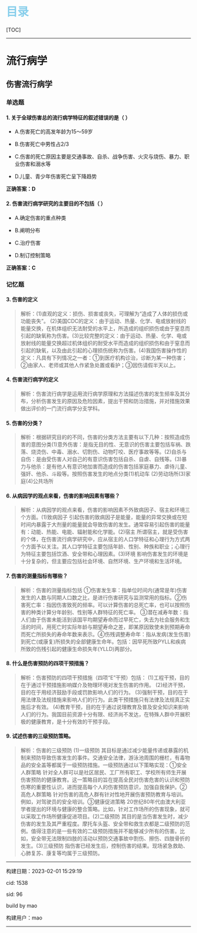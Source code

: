 
<h1 style="font-size:2.2em;color:skyblue;text-align:left">目录</h1>

[TOC]

---






























# 流行病学

## 伤害流行病学

### 单选题

#### 1. 关于全球伤害总的流行病学特征的叙述错误的是（  ）

* A.伤害死亡的高发年龄为15～59岁

* B.伤害死亡中男性占2/3

* C.伤害的死亡原因主要是交通事故、自杀、战争伤害、火灾与烧伤、暴力、职业伤害和溺水等

* D.儿童、青少年伤害死亡呈下降趋势

**正确答案：D**







#### 2. 伤害流行病学研究的主要目的不包括（  ）

* A.确定伤害的重点种类

* B.阐明分布

* C.治疗伤害

* D.制订控制策略

**正确答案：C**











### 记忆题

#### 3. 伤害的定义

> 解析：(1)直观的定义：损伤、损害或丧失，可理解为“造成了人体的损伤或功能丧失”。 (2)美国CDC的定义：由于运动、热量、化学、电或放射线的能量交换，在机体组织无法耐受的水平上，所造成的组织损伤或由于窒息而引起的缺氧称为伤害。(3)比较完整的定义：由于运动、热量、化学、电或放射线的能量交换超过机体组织的耐受水平而造成的组织损伤和由于窒息而引起的缺氧，以及由此引起的心理损伤统称为伤害。(4)我国伤害操作性的定义：凡具有下列情况之一者：①到医疗机构诊治，诊断为某一种伤害；②由家人、老师或其他人作紧急处置或看护；③因伤请假半天以上。







#### 4. 伤害流行病学的定义

> 解析：伤害流行病学是运用流行病学原理和方法描述伤害的发生频率及其分布，分析伤害发生的原因及危险因素，提出干预和防治措施，并对措施效果做出评价的一门流行病学分支学科。







#### 5. 伤害的分类？

> 解析：根据研究目的的不同，伤害的分类方法主要有以下几种：按照造成伤害的意图分类(1)意外伤害：是指无目的性、无意识的伤害主要包括车祸、跌落、烧烫伤、中毒、溺水、切割伤、动物叮咬、医疗事故等等。(2)自杀与自伤：是由受伤害人对自己的有意识伤害包括自杀、自虐、自残等。(3)暴力与他杀：是有他人有意识地加害而造成的伤害包括家庭暴力、虐待儿童、强奸、他杀、斗殴等。按照伤害发生的地点分类(1)机动车 (2)劳动场所(3)家庭(4)公共场所







#### 6. 从病因学的观点来看，伤害的影响因素有哪些？

> 解析：从病因学的观点来看，伤害的影响因素不外致病因子、宿主和环境三个方面。(1)致病因子  引起伤害的致病因子是能量，能量的异常交换或在短时间内暴露于大剂量的能量就会导致伤害的发生。通常容易引起伤害的能量有：动能、热能、电能、辐射能和化学能。(2)宿主  所谓宿主，就是受伤害的个体，在伤害流行病学研究中，应从宿主的人口学特征和心理行为方式两个方面予以关注。其人口学特征主要包括年龄、性别、种族和职业；心理行为特征主要包括饮酒、安全带和心理因素。(3)环境  影响伤害发生的环境是十分复杂的，但主要应包括社会环境、自然环境、生产环境和生活环境。 







#### 7. 伤害的测量指标有哪些？

> 解析：伤害的测量指标包括    ①伤害发生率：指单位时间内(通常是年)伤害发生的人数与同期人口数之比，是进行伤害研究与监测常用的指标。②伤害死亡率：指因伤害致死的频率。可以计算伤害的总死亡率，也可以按照伤害的种类计算分年龄别、性别等人群特征的死亡率。     ③潜在减寿年数：指人们由于伤害未能活到该国平均期望寿命而过早死亡，失去为社会服务和生活的时间，用死亡时实际年龄与期望寿命之差，即某原因致使未到预期寿命而死亡所损失的寿命年数来表示。④伤残调整寿命年：指从发病(发生伤害)到死亡(或康复)所损失的全部健康生命年。包括：因早死所致PYLL和疾病所致的伤残引起的健康生命损失年(YLLD)两部分。







#### 8. 什么是伤害预防的四项干预措施？

> 解析：伤害预防的四项干预措施（四项“E”干预）包括：    (1)工程干预，目的在于通过干预措施影响媒介及物理环境对发生伤害的作用。    (2)经济干预，目的在于用经济鼓励手段或罚款影响人们的行为。    (3)强制干预，目的在于用法律及法规措施来影响人们的行为。此类干预措施只有法律及法规真正实施后才有效。    (4)教育干预，目的在于通过说理教育及普及安全知识来影响人们的行为。我国目前资源十分有限、经济尚不发达，在特殊人群中开展积极的健康教育，是十分有效的干预手段。







#### 9. 试述伤害的三级预防策略。

> 解析：伤害的三级预防    (1)一级预防  其目标是通过减少能量传递或暴露的机制来预防导致伤害发生的事件。交通安全法律，游泳池周围的栅栏，有毒物品的安全盖等都属于一级预防措施。一级预防通过以下策略实现：①安全人群策略  针对全人群可以是社区居民、工厂所有职工、学校所有师生开展伤害预防的健康教育。这一策略目的旨在提高全民对伤害危害的认识和预防伤寒的重要性认识，进而提高每个人的伤害预防意识，加强自我保护。②高危人群策略  针对伤害的高危人群有针对性地开展伤害预防教育与培训。例如，对驾驶员的安全培训。③健康促进策略  20世纪80年代由澳大利亚学者提出的环境与健康的整合策略。比如，针对工作场所的伤害现象，就可以采取工作场所健康促进项目。(2)二级预防  其目的是当伤害发生时，减少伤害的发生及其严重程度。摩托车头盔、安全带和救生衣都是二级预防的范例。值得注意的是一些有效的二级预防措施并不能够减少所有的伤害。比如，安全带无法限制四肢的活动以预防交通事故中割伤、擦伤、四肢骨折的发生。(3)三级预防  指伤害已经发生后，控制伤害的结果。现场紧急救助、心肺复苏、康复等均属于三级预防。

















---

构建日期：2023-02-01 15:29:19

cid: 1538

sid: 96

build  by  mao

构建用户：mao

---